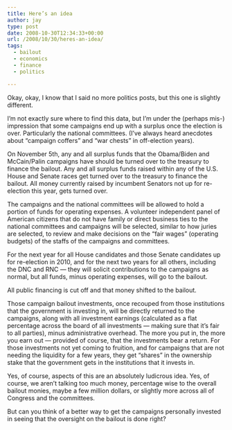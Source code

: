 ```yaml
---
title: Here’s an idea
author: jay
type: post
date: 2008-10-30T12:34:33+00:00
url: /2008/10/30/heres-an-idea/
tags:
  - bailout
  - economics
  - finance
  - politics

---
```

Okay, okay, I know that I said no more politics posts, but this one is slightly different.

I’m not exactly sure where to find this data, but I’m under the (perhaps mis-) impression that some campaigns end up with a surplus once the election is over. Particularly the national committees. (I’ve always heard anecdotes about “campaign coffers” and “war chests” in off-election years).

On November 5th, any and all surplus funds that the Obama/Biden and McCain/Palin campaigns have should be turned over to the treasury to finance the bailout. Any and all surplus funds raised within any of the U.S. House and Senate races get turned over to the treasury to finance the bailout. All money currently raised by incumbent Senators not up for re-election this year, gets turned over.

The campaigns and the national committees will be allowed to hold a portion of funds for operating expenses. A volunteer independent panel of American citizens that do not have family or direct business ties to the national committees and campaigns will be selected, similar to how juries are selected, to review and make decisions on the “fair wages” (operating budgets) of the staffs of the campaigns and committees.

For the next year for all House candidates and those Senate candidates up for re-election in 2010, and for the next two years for all others, including the DNC and RNC — they will solicit contributions to the campaigns as normal, but all funds, minus operating expenses, will go to the bailout.

All public financing is cut off and that money shifted to the bailout.

Those campaign bailout investments, once recouped from those institutions that the government is investing in, will be directly returned to the campaigns, along with all investment earnings (calculated as a flat percentage across the board of all investments — making sure that it’s fair to all parties), minus administrative overhead. The more you put in, the more you earn out — provided of course, that the investments bear a return. For those investments not yet coming to fruition, and for campaigns that are not needing the liquidity for a few years, they get “shares” in the ownership stake that the government gets in the institutions that it invests in.

Yes, of course, aspects of this are an absolutely ludicrous idea. Yes, of course, we aren’t talking too much money, percentage wise to the overall bailout monies, maybe a few million dollars, or slightly more across all of Congress and the committees.

But can you think of a better way to get the campaigns personally invested in seeing that the oversight on the bailout is done right?